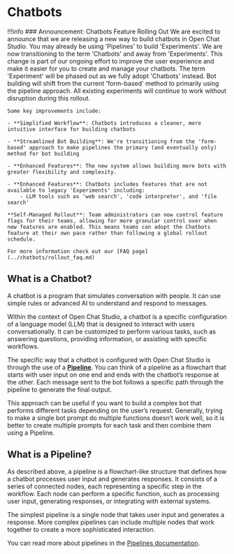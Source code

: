 # Chatbots

!!!info
    ### Announcement: Chatbots Feature Rolling Out
    We are excited to announce that we are releasing a new way to build chatbots in Open Chat Studio. You may already be using 'Pipelines'
    to build 'Experiments'. We are now transitioning to the term 'Chatbots' and away from 'Experiments'. This change is part of our ongoing effort to improve the user experience and make it easier for you to create and manage your chatbots.
    The term 'Experiment' will be phased out as we fully adopt 'Chatbots' instead. Bot building will shift from the current 'form-based' method to primarily using the pipeline approach. All existing experiments will continue to work without disruption during this rollout.

    Some key improvements include:

    - **Simplified Workflow**: Chatbots introduces a cleaner, more intuitive interface for building chatbots

    - **Streamlined Bot Building**: We're transitioning from the 'form-based' approach to make pipelines the primary (and eventually only) method for bot building

    - **Enhanced Features**: The new system allows building more bots with greater flexibility and complexity.

    - **Enhanced Features**: Chatbots includes features that are not available to legacy 'Experiments' including:
        - LLM tools such as 'web search', 'code interpreter', and 'file search'

    **Self-Managed Rollout**: Team administrators can now control feature flags for their teams, allowing for more granular control over when new features are enabled. This means teams can adopt the Chatbots feature at their own pace rather than following a global rollout schedule.

    For more information check out our [FAQ page](../chatbots/rollout_faq.md)


## What is a Chatbot?
A chatbot is a program that simulates conversation with people. It can use simple rules or advanced AI to understand and respond to messages. 

Within the context of Open Chat Studio, a chatbot is a specific configuration of a language model (LLM) that is designed to interact with users conversationally. It can be customized to perform various tasks, such as answering questions, providing information, or assisting with specific workflows.

The specific way that a chatbot is configured with Open Chat Studio is through the use of a [**Pipeline**](../pipelines/index.md). You can think of a pipeline as a flowchart that starts with user input on one end and ends with the chatbot’s response at the other. Each message sent to the bot follows a specific path through the pipeline to generate the final output. 

This approach can be useful if you want to build a complex bot that performs different tasks depending on the user’s request. Generally, trying to make a single bot prompt do multiple functions doesn’t work well, so it is better to create multiple prompts for each task and then combine them using a Pipeline. 


## What is a Pipeline?
As described above, a pipeline is a flowchart-like structure that defines how a chatbot processes user input and generates responses. It consists of a series of connected nodes, each representing a specific step in the workflow. Each node can perform a specific function, such as processing user input, generating responses, or integrating with external systems.

The simplest pipeline is a single node that takes user input and generates a response. More complex pipelines can include multiple nodes that work together to create a more sophisticated interaction.

You can read more about pipelines in the [Pipelines documentation](../pipelines/index.md).
